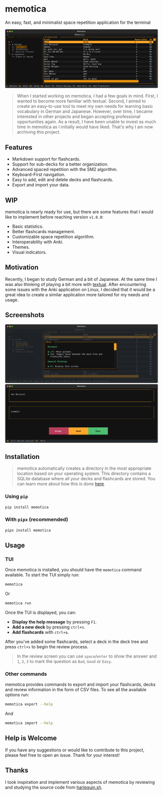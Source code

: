 # memotica

An easy, fast, and minimalist space repetition application for the terminal

![Main screen screenshot](./assets/memotica_tui.svg)

> When I started working on memotica, I had a few goals in mind. First, I wanted to become more familiar with textual. Second, I aimed to create an easy-to-use tool to meet my own needs for learning basic vocabulary in German and Japanese. However, over time, I became interested in other projects and began accepting professional opportunities again. As a result, I have been unable to invest as much time in memotica as I initially would have liked. That's why I am now archiving this project.

## Features

- Markdown support for flashcards.
- Support for sub-decks for a better organization.
- Advanced spaced repetition with the SM2 algorithm.
- Keyboard-First navigation.
- Easy to add, edit and delete decks and flashcards.
- Export and import your data.

## WIP

memotica is nearly ready for use, but there are some features that I would like to implement before reaching version `v1.0.0`:

- Basic statistics.
- Better flashcards management.
- Customizable space repetition algorithm.
- Interoperability with Anki.
- Themes.
- Visual indicators.

## Motivation

Recently, I began to study German and a bit of Japanese. At the same time I was also thinking of playing a bit more with [textual](https://textual.textualize.io/). After encountering some issues with the Anki application on Linux, I decided that it would be a great idea to create a similar application more tailored for my needs and usage.

## Screenshots

![Help modal](./assets/memotica_help.svg)
![Review Screen](./assets/memotica_review_answer.svg)

## Installation

> memotica automatically creates a directory in the most appropriate location based on your operating system. This directory contains a SQLite database where all your decks and flashcards are stored. You can learn more about how this is done [here](https://click.palletsprojects.com/en/8.1.x/api/#click.get_app_dir).

### Using `pip`

```bash
pip install memotica
```

### With `pipx` (recommended)

```bash
pipx install memotica
```

## Usage

### TUI

Once memotica is installed, you should have the `memotica` command available. To start the TUI simply run:

```bash
memotica
```

Or

```bash
memotica run
```

Once the TUI is displayed, you can:

- **Display the help message** by pressing `F1`.
- **Add a new deck** by pressing `ctrl+n`.
- **Add flashcards** with `ctrl+a`.

After you've added some flashcards, select a deck in the deck tree and press `ctrl+s` to begin the review process.

> In the review screen you can use `space`/`enter` to show the answer and `1`, `2`, `3` to mark the question as `Bad`, `Good` or `Easy`.

### Other commands

memotica provides commands to export and import your flashcards, decks and review information in the form of CSV files. To see all the available options run:

```bash
memotica export --help
```

And

```bash
memotica import --help
```

## Help is Welcome

If you have any suggestions or would like to contribute to this project, please feel free to open an issue. Thank for your interest!

## Thanks

I took inspiration and implement various aspects of memotica by reviewing and studying the source code from [harlequin.sh](https://harlequin.sh/).
